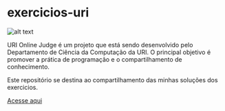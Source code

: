# exercicios-uri

 ![alt text](https://resources.urionlinejudge.com.br/judge/img/5.0/logo-big.png?1452206469)
 
 URI Online Judge é um projeto que está sendo desenvolvido pelo Departamento de Ciência da Computação da URI. O principal objetivo é promover a prática de programação e o compartilhamento de conhecimento.
 
 Este repositório se destina ao compartilhamento das minhas soluções dos exercicios.
 
 <a href="https://urionlinejudge.com.br"> Acesse aqui</a>
 
